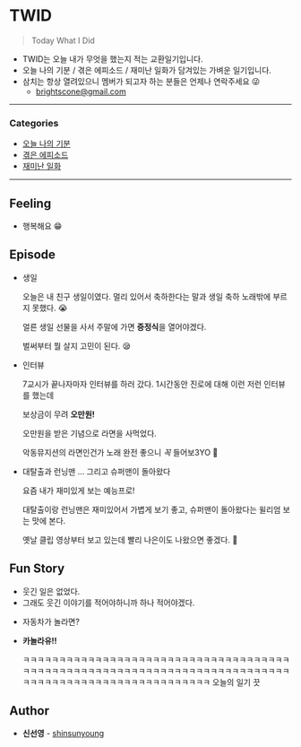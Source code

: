 # TWID

> Today What I Did
>

- TWID는 오늘 내가 무엇을 했는지 적는 교환일기입니다.
- 오늘 나의 기분 / 겪은 에피소드 / 재미난 일화가 담겨있는 가벼운 일기입니다.
- 삼치는 항상 열려있으니 멤버가 되고자 하는 분들은 언제나 연락주세요 😜
  - brightscone@gmail.com

---

### Categories

* [오늘 나의 기분](#feeling)
* [겪은 에피소드](#episode)
* [재미난 일화](#fun-story)

---

## Feeling

- 행복해요 😁

## Episode

- 생일

  오늘은 내 친구 생일이였다. 멀리 있어서 축하한다는 말과 생일 축하 노래밖에 부르지 못했다. 😭

  얼른 생일 선물을 사서 주말에 가면 **증정식**을 열어야겠다.

  벌써부터 뭘 살지 고민이 된다. 😪



* 인터뷰

  7교시가 끝나자마자 인터뷰를 하러 갔다. 1시간동안 진로에 대해 이런 저런 인터뷰를 했는데

  보상금이 무려 **오만원!** 

  오만원을 받은 기념으로 라면을 사먹었다. 

  악동뮤지션의 라면인건가 노래 완전 좋으니 *꼭* 들어보3YO 🍜



* 대탈출과 런닝맨 ... 그리고 슈퍼맨이 돌아왔다

  요즘 내가 재미있게 보는 예능프로!

  대탈출이랑 런닝맨은 재미있어서 가볍게 보기 좋고, 슈퍼맨이 돌아왔다는 윌리엄 보는 맛에 본다.

  옛날 클립 영상부터 보고 있는데 빨리 나은이도 나왔으면 좋겠다. 💛

  

## Fun Story

- 웃긴 일은 없었다.
- 그래도 웃긴 이야기를 적어야하니까 하나 적어야겠다.





* 자동차가 놀라면?























































































* **카놀라유!!**

  ㅋㅋㅋㅋㅋㅋㅋㅋㅋㅋㅋㅋㅋㅋㅋㅋㅋㅋㅋㅋㅋㅋㅋㅋㅋㅋㅋㅋㅋㅋㅋㅋㅋㅋㅋㅋㅋㅋㅋㅋㅋㅋㅋㅋㅋㅋㅋㅋㅋㅋㅋㅋㅋㅋㅋㅋㅋㅋㅋㅋㅋㅋㅋㅋㅋㅋㅋㅋㅋㅋㅋㅋㅋㅋㅋㅋㅋㅋㅋㅋㅋㅋㅋㅋㅋㅋㅋㅋㅋㅋㅋㅋㅋㅋㅋㅋㅋㅋㅋㅋ 오늘의 일기 끗

## Author

* **신선영** - [shinsunyoung](https://github.com/shinsunyoung)